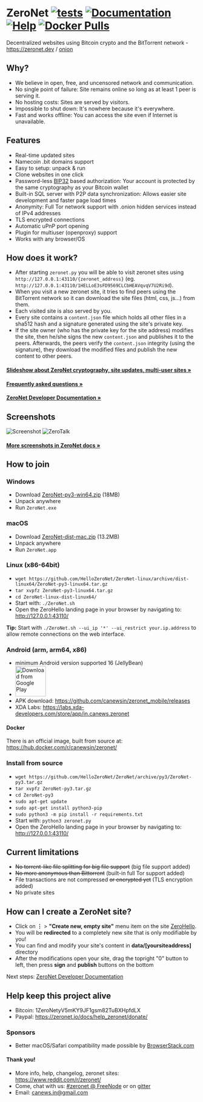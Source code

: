 # ZeroNet [![tests](https://github.com/canewsin/ZeroNet/actions/workflows/tests.yml/badge.svg)](https://github.com/canewsin/ZeroNet/actions/workflows/tests.yml) [![Documentation](https://img.shields.io/badge/docs-faq-brightgreen.svg)](https://zeronet.io/docs/faq/) [![Help](https://img.shields.io/badge/keep_this_project_alive-donate-yellow.svg)](https://zeronet.io/docs/help_zeronet/donate/) [![Docker Pulls](https://img.shields.io/docker/pulls/canewsin/zeronet)](https://hub.docker.com/r/canewsin/zeronet)

<!--TODO: Update Onion Site -->
Decentralized websites using Bitcoin crypto and the BitTorrent network - https://zeronet.dev / [onion](http://zeronet34m3r5ngdu54uj57dcafpgdjhxsgq5kla5con4qvcmfzpvhad.onion)


## Why?

* We believe in open, free, and uncensored network and communication.
* No single point of failure: Site remains online so long as at least 1 peer is
  serving it.
* No hosting costs: Sites are served by visitors.
* Impossible to shut down: It's nowhere because it's everywhere.
* Fast and works offline: You can access the site even if Internet is
  unavailable.


## Features
 * Real-time updated sites
 * Namecoin .bit domains support
 * Easy to setup: unpack & run
 * Clone websites in one click
 * Password-less [BIP32](https://github.com/bitcoin/bips/blob/master/bip-0032.mediawiki)
   based authorization: Your account is protected by the same cryptography as your Bitcoin wallet
 * Built-in SQL server with P2P data synchronization: Allows easier site development and faster page load times
 * Anonymity: Full Tor network support with .onion hidden services instead of IPv4 addresses
 * TLS encrypted connections
 * Automatic uPnP port opening
 * Plugin for multiuser (openproxy) support
 * Works with any browser/OS


## How does it work?

* After starting `zeronet.py` you will be able to visit zeronet sites using
  `http://127.0.0.1:43110/{zeronet_address}` (eg.
  `http://127.0.0.1:43110/1HELLoE3sFD9569CLCbHEAVqvqV7U2Ri9d`).
* When you visit a new zeronet site, it tries to find peers using the BitTorrent
  network so it can download the site files (html, css, js...) from them.
* Each visited site is also served by you.
* Every site contains a `content.json` file which holds all other files in a sha512 hash
  and a signature generated using the site's private key.
* If the site owner (who has the private key for the site address) modifies the
  site, then he/she signs the new `content.json` and publishes it to the peers.
  Afterwards, the peers verify the `content.json` integrity (using the
  signature), they download the modified files and publish the new content to
  other peers.

####  [Slideshow about ZeroNet cryptography, site updates, multi-user sites »](https://docs.google.com/presentation/d/1_2qK1IuOKJ51pgBvllZ9Yu7Au2l551t3XBgyTSvilew/pub?start=false&loop=false&delayms=3000)
####  [Frequently asked questions »](https://zeronet.io/docs/faq/)

####  [ZeroNet Developer Documentation »](https://zeronet.io/docs/site_development/getting_started/)


## Screenshots

![Screenshot](https://i.imgur.com/H60OAHY.png)
![ZeroTalk](https://zeronet.io/docs/img/zerotalk.png)

#### [More screenshots in ZeroNet docs »](https://zeronet.io/docs/using_zeronet/sample_sites/)


## How to join

### Windows

 - Download [ZeroNet-py3-win64.zip](https://github.com/HelloZeroNet/ZeroNet-win/archive/dist-win64/ZeroNet-py3-win64.zip) (18MB)
 - Unpack anywhere
 - Run `ZeroNet.exe`
 
### macOS

 - Download [ZeroNet-dist-mac.zip](https://github.com/HelloZeroNet/ZeroNet-dist/archive/mac/ZeroNet-dist-mac.zip) (13.2MB)
 - Unpack anywhere
 - Run `ZeroNet.app`
 
### Linux (x86-64bit)
 - `wget https://github.com/HelloZeroNet/ZeroNet-linux/archive/dist-linux64/ZeroNet-py3-linux64.tar.gz`
 - `tar xvpfz ZeroNet-py3-linux64.tar.gz`
 - `cd ZeroNet-linux-dist-linux64/`
 - Start with: `./ZeroNet.sh`
 - Open the ZeroHello landing page in your browser by navigating to: http://127.0.0.1:43110/
 
 __Tip:__ Start with `./ZeroNet.sh --ui_ip '*' --ui_restrict your.ip.address` to allow remote connections on the web interface.
 
 ### Android (arm, arm64, x86)
 - minimum Android version supported 16 (JellyBean)
 - [<img src="https://play.google.com/intl/en_us/badges/images/generic/en_badge_web_generic.png" 
      alt="Download from Google Play" 
      height="80">](https://play.google.com/store/apps/details?id=in.canews.zeronetmobile)
 - APK download: https://github.com/canewsin/zeronet_mobile/releases
 - XDA Labs: https://labs.xda-developers.com/store/app/in.canews.zeronet
 
#### Docker
There is an official image, built from source at: https://hub.docker.com/r/canewsin/zeronet/

### Install from source

 - `wget https://github.com/HelloZeroNet/ZeroNet/archive/py3/ZeroNet-py3.tar.gz`
 - `tar xvpfz ZeroNet-py3.tar.gz`
 - `cd ZeroNet-py3`
 - `sudo apt-get update`
 - `sudo apt-get install python3-pip`
 - `sudo python3 -m pip install -r requirements.txt`
 - Start with: `python3 zeronet.py`
 - Open the ZeroHello landing page in your browser by navigating to: http://127.0.0.1:43110/

## Current limitations

* ~~No torrent-like file splitting for big file support~~ (big file support added)
* ~~No more anonymous than Bittorrent~~ (built-in full Tor support added)
* File transactions are not compressed ~~or encrypted yet~~ (TLS encryption added)
* No private sites


## How can I create a ZeroNet site?

 * Click on **⋮** > **"Create new, empty site"** menu item on the site [ZeroHello](http://127.0.0.1:43110/1HELLoE3sFD9569CLCbHEAVqvqV7U2Ri9d).
 * You will be **redirected** to a completely new site that is only modifiable by you!
 * You can find and modify your site's content in **data/[yoursiteaddress]** directory
 * After the modifications open your site, drag the topright "0" button to left, then press **sign** and **publish** buttons on the bottom

Next steps: [ZeroNet Developer Documentation](https://zeronet.io/docs/site_development/getting_started/)

## Help keep this project alive

- Bitcoin: 1ZeroNetyV5mKY9JF1gsm82TuBXHpfdLX
- Paypal: https://zeronet.io/docs/help_zeronet/donate/

### Sponsors

* Better macOS/Safari compatibility made possible by [BrowserStack.com](https://www.browserstack.com)

#### Thank you!

* More info, help, changelog, zeronet sites: https://www.reddit.com/r/zeronet/
* Come, chat with us: [#zeronet @ FreeNode](https://kiwiirc.com/client/irc.freenode.net/zeronet) or on [gitter](https://gitter.im/canewsin/ZeroNet)
* Email: canews.in@gmail.com
